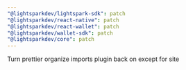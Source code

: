 ```yaml
---
"@lightsparkdev/lightspark-sdk": patch
"@lightsparkdev/react-native": patch
"@lightsparkdev/react-wallet": patch
"@lightsparkdev/wallet-sdk": patch
"@lightsparkdev/core": patch
---
```


Turn prettier organize imports plugin back on except for site
